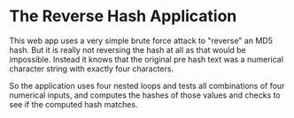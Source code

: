 The Reverse Hash Application
============================

This web app uses a very simple brute force attack to 
"reverse" an MD5 hash.  But it is really not reversing the hash
at all as that would be impossible.  Instead it knows that 
the original pre hash text was a numerical character string with 
exactly four characters.

So the application uses four nested loops and tests all combinations of four numerical inputs, and computes the
hashes of those values and checks to see if the computed hash
matches.

